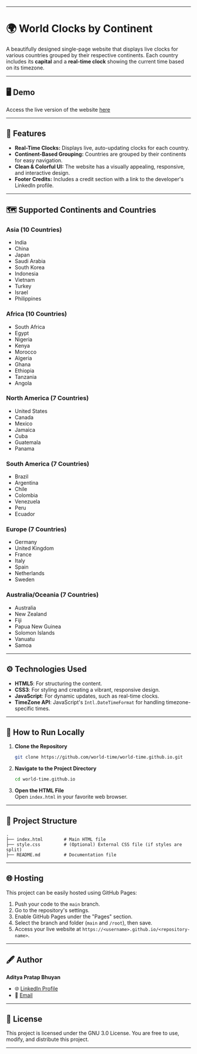 

---

# 🌍 World Clocks by Continent

A beautifully designed single-page website that displays live clocks for various countries grouped by their respective continents. Each country includes its **capital** and a **real-time clock** showing the current time based on its timezone.

---

## 🖥️ Demo

Access the live version of the website [here](https://world-time.github.io/)

---

## 🌟 Features

- **Real-Time Clocks:** Displays live, auto-updating clocks for each country.
- **Continent-Based Grouping:** Countries are grouped by their continents for easy navigation.
- **Clean & Colorful UI:** The website has a visually appealing, responsive, and interactive design.
- **Footer Credits:** Includes a credit section with a link to the developer's LinkedIn profile.

---

## 🗺️ Supported Continents and Countries

### Asia (10 Countries)
- India
- China
- Japan
- Saudi Arabia
- South Korea
- Indonesia
- Vietnam
- Turkey
- Israel
- Philippines

### Africa (10 Countries)
- South Africa
- Egypt
- Nigeria
- Kenya
- Morocco
- Algeria
- Ghana
- Ethiopia
- Tanzania
- Angola

### North America (7 Countries)
- United States
- Canada
- Mexico
- Jamaica
- Cuba
- Guatemala
- Panama

### South America (7 Countries)
- Brazil
- Argentina
- Chile
- Colombia
- Venezuela
- Peru
- Ecuador

### Europe (7 Countries)
- Germany
- United Kingdom
- France
- Italy
- Spain
- Netherlands
- Sweden

### Australia/Oceania (7 Countries)
- Australia
- New Zealand
- Fiji
- Papua New Guinea
- Solomon Islands
- Vanuatu
- Samoa

---

## ⚙️ Technologies Used

- **HTML5**: For structuring the content.
- **CSS3**: For styling and creating a vibrant, responsive design.
- **JavaScript**: For dynamic updates, such as real-time clocks.
- **TimeZone API**: JavaScript's `Intl.DateTimeFormat` for handling timezone-specific times.

---

## 🚀 How to Run Locally

1. **Clone the Repository**  
   ```bash
   git clone https://github.com/world-time/world-time.github.io.git
   ```
   

2. **Navigate to the Project Directory**  
   ```bash
   cd world-time.github.io
   ```

3. **Open the HTML File**  
   Open `index.html` in your favorite web browser.

---

## 📂 Project Structure

```
.
├── index.html        # Main HTML file
├── style.css         # (Optional) External CSS file (if styles are split)
├── README.md         # Documentation file
```

---

## 🌐 Hosting

This project can be easily hosted using GitHub Pages:

1. Push your code to the `main` branch.
2. Go to the repository's settings.
3. Enable GitHub Pages under the "Pages" section.
4. Select the branch and folder (`main` and `/root`), then save.
5. Access your live website at `https://<username>.github.io/<repository-name>`.

---

## 🖋️ Author

**Aditya Pratap Bhuyan**  
- 🌐 [LinkedIn Profile](https://linkedin.com/in/adityabhuyan)
- 📧 [Email](mailto:aditya.sunjava@gmail.com) 

---

## 📝 License

This project is licensed under the GNU 3.0 License. You are free to use, modify, and distribute this project.

---

